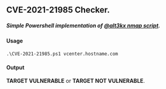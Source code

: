## CVE-2021-21985 Checker.
##### Simple Powershell implementation of [@alt3kx nmap script](https://github.com/alt3kx/CVE-2021-21985_PoC "@alt3kx nmap script").

#### Usage
`.\CVE-2021-21985.ps1 vcenter.hostname.com`  
#### Output
**TARGET VULNERABLE** or **TARGET NOT VULNERABLE**.
